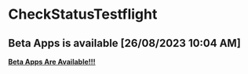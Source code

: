 # CheckStatusTestflight
## Beta Apps is available	[26/08/2023 10:04 AM]
**[Beta Apps Are Available!!!](https://github.com/manhnh97/CheckStatusTestflight/blob/master/Result_BetaAppsAvailable.md)**